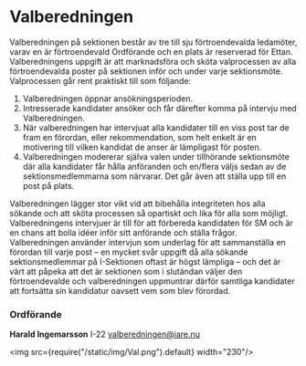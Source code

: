 # Valberedningen

Valberedningen på sektionen består av tre till sju förtroendevalda ledamöter, varav en är förtroendevald Ordförande och en plats är reserverad för Ettan. Valberedningens uppgift är att marknadsföra och sköta valprocessen av alla förtroendevalda poster på sektionen inför och under varje sektionsmöte. Valprocessen går rent praktiskt till som följande:

1. Valberedningen öppnar ansökningsperioden.
2. Intresserade kandidater ansöker och får därefter komma på intervju med Valberedningen.
3. När valberedningen har intervjuat alla kandidater till en viss post tar de fram en förordan, eller rekommendation, som helt enkelt är en motivering till vilken kandidat de anser är lämpligast för posten.
4. Valberedningen modererar själva valen under tillhörande sektionsmöte där alla kandidater får hålla anföranden och en/flera väljs sedan av de sektionsmedlemmarna som närvarar. Det går även att ställa upp till en post på plats.

Valberedningen lägger stor vikt vid att bibehålla integriteten hos alla sökande och att sköta processen så opartiskt och lika för alla som möjligt. Valberedningens intervjuer är till för att förbereda kandidaten för SM och är en chans att bolla idéer inför sitt anförande och ställa frågor. Valberedningen använder intervjun som underlag för att sammanställa en förordan till varje post – en mycket svår uppgift då alla sökande sektionsmedlemmar på I-Sektionen oftast är högst lämpliga – och det är värt att påpeka att det är sektionen som i slutändan väljer den förtroendevalde och valberedningen uppmuntrar därför samtliga kandidater att fortsätta sin kandidatur oavsett vem som blev förordad.

### Ordförande

__Harald Ingemarsson__ I-22 valberedningen@iare.nu

<img src={require("/static/img/Val.png").default} width="230"/>